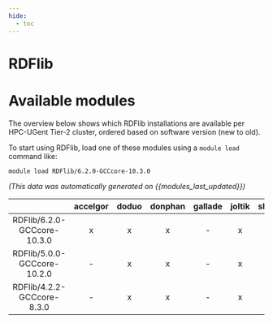 ```yaml
---
hide:
  - toc
---
```


RDFlib
======

# Available modules


The overview below shows which RDFlib installations are available per HPC-UGent Tier-2 cluster, ordered based on software version (new to old).

To start using RDFlib, load one of these modules using a `module load` command like:

```shell
module load RDFlib/6.2.0-GCCcore-10.3.0
```

*(This data was automatically generated on {{modules_last_updated}})*  

| |accelgor|doduo|donphan|gallade|joltik|shinx|skitty|
| :---: | :---: | :---: | :---: | :---: | :---: | :---: | :---: |
|RDFlib/6.2.0-GCCcore-10.3.0|x|x|x|-|x|-|-|
|RDFlib/5.0.0-GCCcore-10.2.0|-|x|x|-|x|-|-|
|RDFlib/4.2.2-GCCcore-8.3.0|-|x|x|-|x|-|-|
